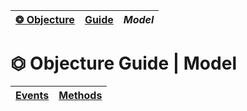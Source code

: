 | [❂ Objecture](../../../README.md) | [Guide](../index.md) | *Model* |
| :-- | :-- | :-- |
# ⏣ Objecture Guide \| Model
| [Events](./events/index.md) | [Methods](./methods/index.md) |
| :-- | :-- |
